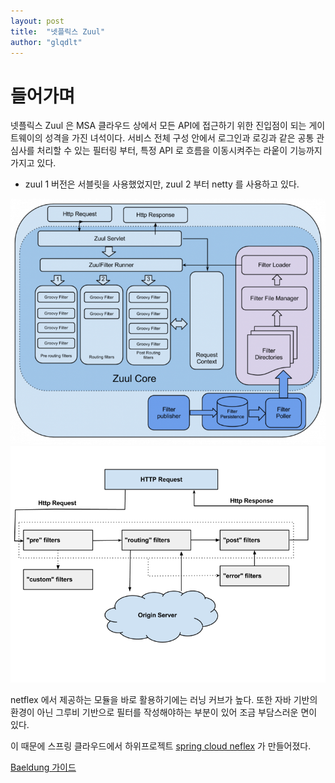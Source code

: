 ```yaml
---
layout: post
title:  "넷플릭스 Zuul"
author: "glqdlt"
---
```


# 들어가며

넷플릭스 Zuul 은 MSA 클라우드 상에서 모든 API에 접근하기 위한 진입점이 되는  게이트웨이의 성격을 가진 녀석이다. 서비스 전체 구성 안에서 로그인과 로깅과 같은 공통 관심사를 처리할 수 있는 필터링 부터, 특정 API 로 흐름을 이동시켜주는 라웉이 기능까지 가지고 있다.

- zuul 1 버전은 서블릿을 사용했었지만, zuul 2 부터 netty 를 사용하고 있다.


<img src="/images/tech/zuul.png"/>
<img src="/images/tech/zuul2.png"/>


netflex 에서 제공하는 모듈을 바로 활용하기에는 러닝 커브가 높다. 또한 자바 기반의 환경이 아닌 그루비 기반으로 필터를 작성해야하는 부분이 있어 조금 부담스러운 면이 있다.

이 때문에 스프링 클라우드에서 하위프로젝트 [spring cloud neflex](https://cloud.spring.io/spring-cloud-netflix/multi/multi__router_and_filter_zuul.html)
가 만들어졌다.

[Baeldung 가이드](https://www.baeldung.com/zuul-load-balancing)